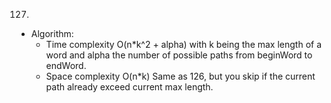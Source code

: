 127.

- Algorithm:
  - Time complexity O(n*k^2 + alpha) with k being the max length of a word and alpha the number of possible paths from beginWord to endWord.
  - Space complexity O(n*k) 
    Same as 126, but you skip if the current path already exceed current max length.